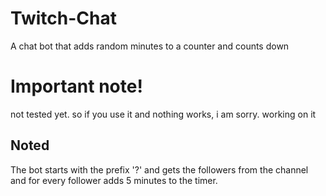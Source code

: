 # Twitch-Chat
A chat bot that adds random minutes to a counter and counts down

# Important note!
not tested yet. so if you use it and nothing works, i am sorry. working on it

## Noted
The bot starts with the prefix '?' and gets the followers from the channel and for every follower adds 5 minutes to the timer.
